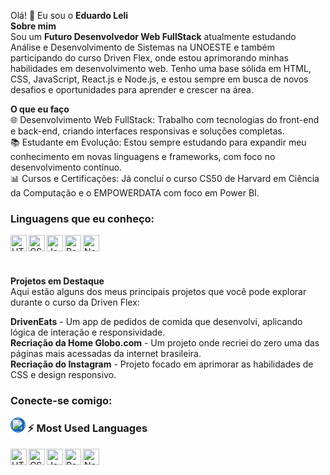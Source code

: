 Olá! 👋 Eu sou o **Eduardo Leli**  
**Sobre mim**  
Sou um **Futuro Desenvolvedor Web FullStack** atualmente estudando Análise e Desenvolvimento de Sistemas na UNOESTE e também participando do curso Driven Flex, onde estou aprimorando minhas habilidades em desenvolvimento web. Tenho uma base sólida em HTML, CSS, JavaScript, React.js e Node.js, e estou sempre em busca de novos desafios e oportunidades para aprender e crescer na área.  

**O que eu faço**  
🌐 Desenvolvimento Web FullStack: Trabalho com tecnologias do front-end e back-end, criando interfaces responsivas e soluções completas.  
📚 Estudante em Evolução: Estou sempre estudando para expandir meu conhecimento em novas linguagens e frameworks, com foco no desenvolvimento contínuo.  
📊 Cursos e Certificações: Já concluí o curso CS50 de Harvard em Ciência da Computação e o EMPOWERDATA com foco em Power BI.  

### Linguagens que eu conheço:

<p align="left">
  <img align="left" alt="HTML5" width="26px" src="https://cdn.jsdelivr.net/gh/devicons/devicon/icons/html5/html5-original.svg" style="max-width: 100%;">
  <img align="left" alt="CSS3" width="26px" src="https://cdn.jsdelivr.net/gh/devicons/devicon/icons/css3/css3-original.svg" style="max-width: 100%;">
  <img align="left" alt="JavaScript" width="26px" src="https://cdn.jsdelivr.net/gh/devicons/devicon/icons/javascript/javascript-original.svg" style="max-width: 100%;">
  <img align="left" alt="React" width="26px" src="https://cdn.jsdelivr.net/gh/devicons/devicon/icons/react/react-original.svg" style="max-width: 100%;">
  <img align="left" alt="Node.js" width="26px" src="https://cdn.jsdelivr.net/gh/devicons/devicon/icons/nodejs/nodejs-original.svg" style="max-width: 100%;">
</p><br>
<br>
<br>

**Projetos em Destaque**  
Aqui estão alguns dos meus principais projetos que você pode explorar durante o curso da Driven Flex:

**DrivenEats** - Um app de pedidos de comida que desenvolvi, aplicando lógica de interação e responsividade.  
**Recriação da Home Globo.com** - Um projeto onde recriei do zero uma das páginas mais acessadas da internet brasileira.  
**Recriação do Instagram** - Projeto focado em aprimorar as habilidades de CSS e design responsivo.  

### Conecte-se comigo:
<p>
  <a href="https://www.linkedin.com/in/eduardoleli/">
    <img align="left" alt="LinkedIn" width="22px" src="https://camo.githubusercontent.com/70a7364e4cab5012925da3ac158a64a992e400152b366dbb71b90fef4b4a1264/68747470733a2f2f63646e2e6a7364656c6976722e6e65742f6e706d2f73696d706c652d69636f6e734076332f69636f6e732f6c696e6b6564696e2e737667" data-canonical-src="https://cdn.jsdelivr.net/npm/simple-icons@v3/icons/linkedin.svg" style="max-width: 100%; border: 1px solid #0A66C2; background-color: #0A66C2; border-radius: 50%;">
  </a>
</p>

### ⚡ Most Used Languages
<p>
  <img align="left" alt="HTML5" width="26px" src="https://cdn.jsdelivr.net/gh/devicons/devicon/icons/html5/html5-original.svg" style="max-width: 100%;">
  <img align="left" alt="CSS3" width="26px" src="https://cdn.jsdelivr.net/gh/devicons/devicon/icons/css3/css3-original.svg" style="max-width: 100%;">
  <img align="left" alt="JavaScript" width="26px" src="https://cdn.jsdelivr.net/gh/devicons/devicon/icons/javascript/javascript-original.svg" style="max-width: 100%;">
  <img align="left" alt="React" width="26px" src="https://cdn.jsdelivr.net/gh/devicons/devicon/icons/react/react-original.svg" style="max-width: 100%;">
  <img align="left" alt="Node.js" width="26px" src="https://cdn.jsdelivr.net/gh/devicons/devicon/icons/nodejs/nodejs-original.svg" style="max-width: 100%;">
</p>
